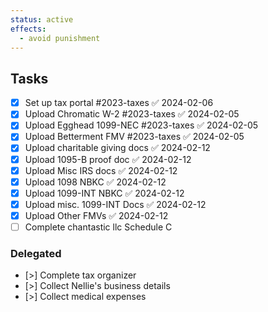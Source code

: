 ```yaml
---
status: active
effects:
  - avoid punishment
---
```


## Tasks

- [x] Set up tax portal #2023-taxes ✅ 2024-02-06
- [x] Upload Chromatic W-2 #2023-taxes ✅ 2024-02-05
- [x] Upload Egghead 1099-NEC #2023-taxes ✅ 2024-02-05
- [x] Upload Betterment FMV #2023-taxes ✅ 2024-02-05
- [x] Upload charitable giving docs ✅ 2024-02-12
- [x] Upload 1095-B proof doc ✅ 2024-02-12
- [x] Upload Misc IRS docs ✅ 2024-02-12
- [x] Upload 1098 NBKC ✅ 2024-02-12
- [x] Upload 1099-INT NBKC ✅ 2024-02-12
- [x] Upload misc. 1099-INT Docs ✅ 2024-02-12
- [x] Upload Other FMVs ✅ 2024-02-12
- [ ] Complete chantastic llc Schedule C

### Delegated

- [>] Complete tax organizer
- [>] Collect Nellie's business details
- [>] Collect medical expenses

<!-- ```dataview
TASK
FROM "dailies"
WHERE contains(tags, "#2023-taxes")
``` -->
